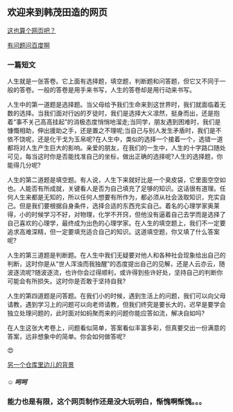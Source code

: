 ##                                      欢迎来到韩茂田造的网页



[这也算个网页吧？](http://hanmaotian.github.io/1)

[有问题问百度啊](http://www.baidu.com)

###                                            一篇短文

人生就是一张答卷。它上面有选择题，填空题，判断题和问答题，但它又不同于一般的答卷。一般的答卷是用手来书写，人生的答卷却是用行动来书写。

人生中的第一道题是选择题。当父母给予我们生命来到这世界时，我们就面临着无数的选择。当我们面对行凶的歹徒时，我们是选择大义凛然，挺身而出，还是抱着“事不关己高高挂起”的消极态度悄悄地溜走;当同学，朋友遇到困难时，我们是慷慨相助，伸出援助之手，还是置之不理呢;当自己与别人发生矛盾时，我们是不依不饶呢，还是化干戈为玉帛呢?在人生中，类似的选择一个接着一个，选错一道都将对人生产生巨大的影响。亲爱的朋友，在我们的一生中，人生的十字路口随处可见，每当这时你是否能找准自己的坐标，做出正确的选择呢?人生的选择题，你能得几分呢?

人生的第二道题是填空题。有人说，人生下来就好比是一个臭皮袋，它里面空空如也。人能否有所成就，关键看人是否为自己填充了足够的知识。这话很有道理。任何人生来都是无知的，所以任何人想要有所作为，都必须从社会汲取知识，充实自己。但是我们要根据自身条件，选择合适的东西充实自己。着名的心理学家奥莱得，小的时候学习不好，对物理，化学不开窍，但他没有逼着自己去学而是选择了自己喜欢的心理学，最终成为出色的心理学家。在人生的填空题上，我们不一定要追求高难深精，但一定要填充适合自己的知识。这道填空题，你又填了什么答案呢?

人生的第三道题是判断题。在人生中我们无疑要对他人和各种社会现象给出自己的判断，这时你是从“世人浑浊而我独醒”的态度提出自己的见解，还是人云亦云，随波逐流呢?随波逐流，也许你会过得顺利，或许得到些许好处，坚持自己的判断你可能会有所损失。这时你是否敢于坚持自我?

人生的第四道题是问答题。在我们小的时候，遇到生活上的问题，我们可以向父母请教，遇到学习上的问题可以向老师请教，但我们终究是要长大的，迟早是要学会独立处理问题的，此时面对如蚂聚而来的问题你能应答如流，解决自如吗?

在人生这张大考卷上，问题看似简单，答案看似丰富多彩，但真要交出一份满意的答案，远非想象中的简单。你会如何做答呢?


   😍



[另一个仓库里边儿的背景](https://hanmaotian.github.io/1.github.io)




#####  ☺  呵呵  




###   能力也是有限，这个网页制作还是没大玩明白，惭愧啊惭愧。。。
